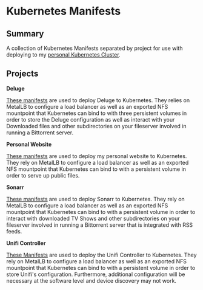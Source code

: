 # Kubernetes Manifests 

## Summary

A collection of Kubernetes Manifests separated by project for use with deploying to my [personal Kubernetes Cluster](https://github.com/zimmertr/Bootstrap-Kubernetes-with-QEMU).

## Projects

**Deluge**

[These manifests](Deluge/) are used to deploy Deluge to Kubernetes. They relies on MetalLB to configure a load balancer as well as an exported NFS mountpoint that Kubernetes can bind to with three persistent volumes in order to store the Deluge configuration as well as interact with your Downloaded files and other subdirectories on your fileserver involved in running a Bittorrent server.


**Personal Website**

[These manifests](Personal_Website/) are used to deploy my personal website to Kubernetes. They rely on MetalLB to configure a load balancer as well as an exported NFS mountpoint that Kubernetes can bind to with a persistent volume in order to serve up public files. 


**Sonarr**

[These manifests](Sonarr/) are used to deploy Sonarr to Kubernetes. They rely on MetalLB to configure a load balancer as well as an exported NFS mountpoint that Kubernetes can bind to with a persistent volume in order to interact with downloaded TV Shows and other subdirectories on your fileserver involved in running a Bittorrent server that is integrated with RSS feeds. 


**Unifi Controller**

[These Manifests](Unifi_Controller/) are used to deploy the Unifi Controller to Kubernetes. They rely on MetalLB to configure a load balancer as well as an exported NFS mountpoint that Kubernetes can bind to with a persistent volume in order to store Unifi's configuration. Furthermore, additional configuration will be necessary at the software level and device discovery may not work. 
